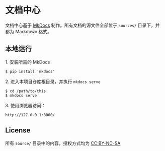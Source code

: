 # 文档中心

文档中心基于 [MkDocs](http://mkdocs.org/) 制作。所有文档的源文件全部位于 `sources/` 目录下，并都为 Markdown 格式。

## 本地运行

1\. 安装所需的 MkDocs

```
$ pip install 'mkdocs'
```

2\. 进入本项目仓库根目录，并执行 `mkdocs serve`

```
$ cd /path/to/this
$ mkdocs serve
```

3\. 使用浏览器访问：

```
http://127.0.0.1:8000/
```

## License
所有 `source/` 目录中的内容，授权方式均为 [CC:BY-NC-SA](http://creativecommons.org/licenses/by-nc-sa/4.0/)
